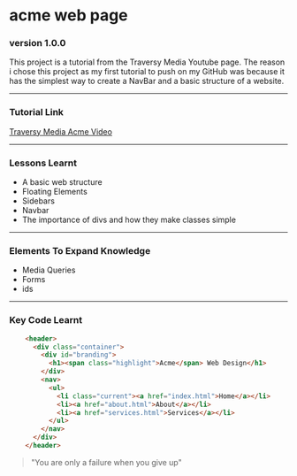 # acme web page

### version 1.0.0

This project is a tutorial from the Traversy Media Youtube page. The reason i chose this project as my first tutorial to push on my GitHub was because it has the simplest way to create a NavBar and a basic structure of a website.

---
### Tutorial Link

[Traversy Media Acme Video](https://www.youtube.com/watch?v=Wm6CUkswsNw&t=26s)

---

### Lessons Learnt
* A basic web structure
* Floating Elements
* Sidebars
* Navbar
* The importance of divs and how they make classes simple


---
### Elements To Expand Knowledge
* Media Queries
* Forms
* ids
---

### Key Code Learnt
```html    
    <header>
      <div class="container">
        <div id="branding">
          <h1><span class="highlight">Acme</span> Web Design</h1>
        </div>
        <nav>
          <ul>
            <li class="current"><a href="index.html">Home</a></li>
            <li><a href="about.html">About</a></li>
            <li><a href="services.html">Services</a></li>
          </ul>
        </nav>
      </div>
    </header>
```
>"You are only a failure when you give up"
